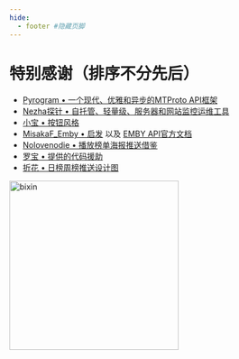 ```yaml
---
hide:
  - footer #隐藏页脚
---
```



# 特别感谢（排序不分先后）
<ul>
  <li><a href="https://github.com/pyrogram/pyrogram">Pyrogram • 一个现代、优雅和异步的MTProto API框架</a></li>
  <li><a href="https://github.com/naiba/nezha">Nezha探针 • 自托管、轻量级、服务器和网站监控运维工具</a></li>
  <li><a href="https://t.me/EmbyClubBot">小宝 • 按钮风格</a></li>
  <li><a href="https://github.com/MisakaFxxk/MisakaF_Emby">MisakaF_Emby • 启发</a> 以及 <a href="https://swagger.emby.media/?staticview=true#/UserService">EMBY API官方文档</a></li>
  <li><a href="https://github.com/Nolovenodie/EmbyTools">Nolovenodie • 播放榜单海报推送借鉴</a></li>
  <li><a href="https://github.com/dddddluo">罗宝 • 提供的代码援助</a></li>
  <li><a href="https://github.com/U41ovo">折花 • 日榜周榜推送设计图</a></li>
</ul>
<img src="/Sakura_embyboss/assets/images/bixin.jpg" alt="bixin" height="300" width="300">
